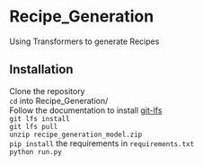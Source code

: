 # Recipe_Generation
Using Transformers to generate Recipes

## Installation
Clone the repository  
`cd` into Recipe_Generation/  
Follow the documentation to install [git-lfs](https://git-lfs.com)  
`git lfs install`  
`git lfs pull`  
`unzip recipe_generation_model.zip`  
`pip install` the requirements in `requirements.txt`  
`python run.py`  